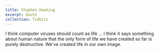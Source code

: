 ```yaml
---
title: Stephen Hawking
excerpt: Quote
collection: Tidbits
---
```


I think computer viruses should count as life ...
I think it says something about human nature that the only form of life we have created so far is purely destructive.
We've created life in our own image.